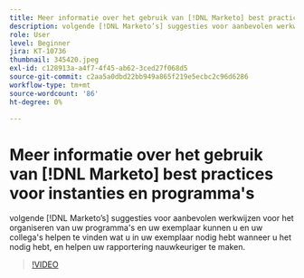 ```yaml
---
title: Meer informatie over het gebruik van [!DNL Marketo] best practices voor instanties en programma's
description: volgende [!DNL Marketo’s] suggesties voor aanbevolen werkwijzen voor het organiseren van uw programma's en uw exemplaar kunnen u en uw collega's helpen te vinden wat u in uw exemplaar nodig hebt wanneer u het nodig hebt, en helpen uw rapportering nauwkeuriger te maken.
role: User
level: Beginner
jira: KT-10736
thumbnail: 345420.jpeg
exl-id: c128913a-a4f7-4f45-ab62-3ced27f068d5
source-git-commit: c2aa5a0dbd22bb949a865f219e5ecbc2c96d6286
workflow-type: tm+mt
source-wordcount: '86'
ht-degree: 0%

---
```


# Meer informatie over het gebruik van [!DNL Marketo] best practices voor instanties en programma&#39;s

volgende [!DNL Marketo’s] suggesties voor aanbevolen werkwijzen voor het organiseren van uw programma&#39;s en uw exemplaar kunnen u en uw collega&#39;s helpen te vinden wat u in uw exemplaar nodig hebt wanneer u het nodig hebt, en helpen uw rapportering nauwkeuriger te maken.

>[!VIDEO](https://video.tv.adobe.com/v/345420/?quality=12&learn=on)
